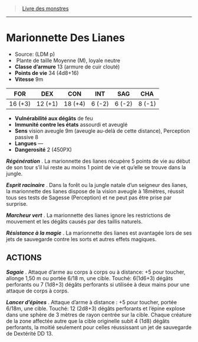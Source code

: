 ﻿> [Livre des monstres](tome_of_beasts.md)

---

# Marionnette Des Lianes

- Source: (LDM p)
-  Plante de taille Moyenne (M), loyale neutre
- **Classe d’armure** 13 (armure de cuir clouté)
- **Points de vie** 34 (4d8+16)
- **Vitesse** 9m

|FOR|DEX|CON|INT|SAG|CHA|
|---|---|---|---|---|---|
|16 (+3)|12 (+1)|18 (+4)|6 (-2)|6 (-2)|8 (-1)|

- **Vulnérabilité aux dégâts** de feu
- **Immunité contre les états** assourdi et aveuglé
- **Sens** vision aveugle 9m (aveugle au-delà de cette distance), Perception passive 8
- **Langues** —
- **Dangerosité** 2 (450PX)

**_Régénération_** . La marionnette des lianes récupère 5 points de vie au début de son tour s’il lui reste au moins 1 point de vie et qu’elle se trouve dans la jungle.

**_Esprit racinaire_** . Dans la forêt ou la jungle natale d’un seigneur des lianes, la marionnette des lianes dispose de la vision aveugle à 18mètres, réussit tous ses tests de Sagesse (Perception) et ne peut pas être prise par surprise.

**_Marcheur vert_** . La marionnette des lianes ignore les restrictions de mouvement et les dégâts causés par des taillis naturels.

**_Résistance à la magie_** . La marionnette des lianes est avantagée lors de ses jets de sauvegarde contre les sorts et autres effets magiques.

## ACTIONS

**_Sagaie_** . Attaque d’arme au corps à corps ou à distance: +5 pour toucher, allonge 1,50 m ou portée 6/18 m, une cible. Touché:
6(1d6+3) dégâts perforants ou 7 (1d8+3) dégâts perforants si utilisée à deux mains pour une attaque de corps à corps.

**_Lancer d’épines_** . Attaque d’arme à distance : +5 pour toucher, portée 6/18m, une cible. Touché: 12 (2d8+3) dégâts perforants et l’épine explose dans une sphère de 3 mètres de rayon centrée sur la cible. Chaque créature de la zone affectée autre que la cible originelle subit 4 (1d8) dégâts perforants, la moitié seulement pour celles réussissant un jet de sauvegarde de Dextérité DD 13.

